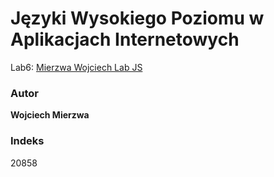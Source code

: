 # Języki Wysokiego Poziomu w Aplikacjach Internetowych

Lab6: [Mierzwa Wojciech Lab JS](https://github.com/WojciechMierzwa/WojciechMierzwa.github.io)

### Autor
**Wojciech Mierzwa**  

### Indeks
20858

